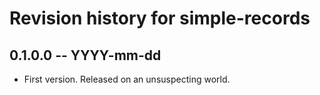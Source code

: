 # Revision history for simple-records

## 0.1.0.0 -- YYYY-mm-dd

* First version. Released on an unsuspecting world.
